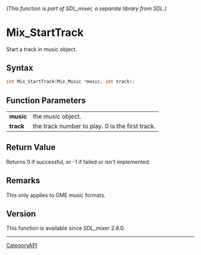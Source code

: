 ###### (This function is part of SDL_mixer, a separate library from SDL.)
# Mix_StartTrack

Start a track in music object.

## Syntax

```c
int Mix_StartTrack(Mix_Music *music, int track);

```

## Function Parameters

|               |                                                 |
| ------------- | ----------------------------------------------- |
| **music**     | the music object.                               |
| **track**     | the track number to play. 0 is the first track. |

## Return Value

Returns 0 if successful, or -1 if failed or isn't implemented.

## Remarks

This only applies to GME music formats.

## Version

This function is available since SDL_mixer 2.8.0.

----
[CategoryAPI](CategoryAPI)

